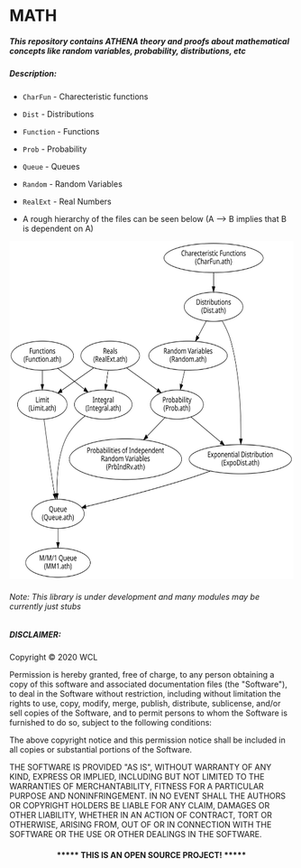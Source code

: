 # MATH 

##### This repository contains ATHENA theory and proofs about mathematical concepts like random variables, probability, distributions, etc  


##### Description: 

* `CharFun` - Charecteristic functions    

* `Dist` - Distributions    

* `Function` - Functions

* `Prob` - Probability    

* `Queue` - Queues

* `Random` - Random Variables    

* `RealExt` - Real Numbers   

* A rough hierarchy of the files can be seen below (A --> B implies that B is dependent on A)
<p align="center">
  <img height="600" src="math_hierarchy.svg">
</p>

###### Note: This library is under development and many modules may be currently just stubs

##### DISCLAIMER: 
Copyright &copy; 2020 WCL

Permission is hereby granted, free of charge, to any person obtaining a copy
of this software and associated documentation files (the "Software"), to deal
in the Software without restriction, including without limitation the rights
to use, copy, modify, merge, publish, distribute, sublicense, and/or sell
copies of the Software, and to permit persons to whom the Software is
furnished to do so, subject to the following conditions:

The above copyright notice and this permission notice shall be included in all
copies or substantial portions of the Software.

THE SOFTWARE IS PROVIDED "AS IS", WITHOUT WARRANTY OF ANY KIND, EXPRESS OR
IMPLIED, INCLUDING BUT NOT LIMITED TO THE WARRANTIES OF MERCHANTABILITY,
FITNESS FOR A PARTICULAR PURPOSE AND NONINFRINGEMENT. IN NO EVENT SHALL THE
AUTHORS OR COPYRIGHT HOLDERS BE LIABLE FOR ANY CLAIM, DAMAGES OR OTHER
LIABILITY, WHETHER IN AN ACTION OF CONTRACT, TORT OR OTHERWISE, ARISING FROM,
OUT OF OR IN CONNECTION WITH THE SOFTWARE OR THE USE OR OTHER DEALINGS IN THE
SOFTWARE.
#### <p align="middle">***** THIS IS AN OPEN SOURCE PROJECT! *****</p>

